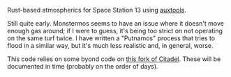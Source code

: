Rust-based atmospherics for Space Station 13 using [auxtools](https://github.com/willox/auxtools). 

Still quite early. Monstermos seems to have an issue where it doesn't move enough gas around; if I were to guess, it's being too strict on not operating on the same turf twice. I have written a "Putnamos" process that tries to flood in a similar way, but it's much less realistic and, in general, worse.

This code relies on some byond code on [this fork of Citadel](https://github.com/Putnam3145/Citadel-Station-13/tree/auxtools-atmos). These will be documented in time (probably on the order of days).
